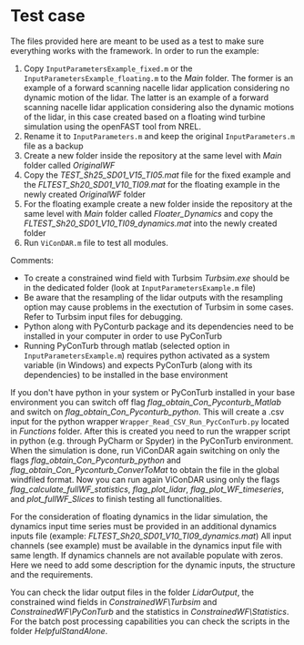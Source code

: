 # Test case 

The files provided here are meant to be used as a test to make sure everything works with the framework. In order to run the example:

1. Copy `InputParametersExample_fixed.m` or the `InputParametersExample_floating.m` to the *Main* folder. The former is an example of a forward scanning nacelle lidar application considering no dynamic motion of the lidar. The latter is an example of a forward scanning nacelle lidar application considering also the dynamic motions of the lidar, in this case created based on a floating wind turbine simulation using the openFAST tool from NREL. 
2. Rename it to `InputParameters.m` and keep the original `InputParameters.m` file as a backup
3. Create a new folder inside the repository at the same level with *Main* folder called *OriginalWF*
4. Copy the *TEST_Sh25_SD01_V15_TI05.mat* file for the fixed example and the *FLTEST_Sh20_SD01_V10_TI09.mat* for the floating example in the newly created *OriginalWF* folder
5. For the floating example create a new folder inside the repository at the same level with *Main* folder called *Floater_Dynamics* and copy the *FLTEST_Sh20_SD01_V10_TI09_dynamics.mat* into the newly created folder
6. Run `ViConDAR.m` file to test all modules.

Comments:
- To create a constrained wind field with Turbsim *Turbsim.exe* should be in the dedicated folder (look at `InputParametersExample.m` file)
- Be aware that the resampling of the lidar outputs with the resampling option may cause problems in the exectution of Turbsim in some cases. Refer to Turbsim input files for debugging. 
- Python along with PyConturb package and its dependencies need to be installed in your computer in order to use PyConTurb
- Running PyConTurb through matlab (selected option in `InputParametersExample.m`) requires python activated as a system variable (in Windows) and expects PyConTurb (along with its dependencies) to be installed in the base environment

If you don't have python in your system or PyConTurb installed in your base environment you can switch off flag *flag_obtain_Con_Pyconturb_Matlab* and switch on *flag_obtain_Con_Pyconturb_python*.
This will create a .csv input for the python wrapper `Wrapper_Read_CSV_Run_PycConTurb.py` located in *Functions* folder.
After this is created you need to run the wrapper script in python (e.g. through PyCharm or Spyder) in the PyConTurb environment. 
When the simulation is done, run ViConDAR again switching on only the flags *flag_obtain_Con_Pyconturb_python* and *flag_obtain_Con_Pyconturb_ConverToMat* to obtain the file in the global windfiled format.
Now you can run again ViConDAR using only the flags *flag_calculate_fullWF_statistics*, *flag_plot_lidar*, *flag_plot_WF_timeseries*, and *plot_fullWF_Slices* to finish testing all functionalities.

For the consideration of floating dynamics in the lidar simulation, the dynamics input time series must be provided in an additional dynamics inputs file (example: *FLTEST_Sh20_SD01_V10_TI09_dynamics.mat*)
All input channels (see example) must be available in the dynamics input file with same length. If dynamics channels are not available populate with zeros.
Here we need to add some description for the dynamic inputs, the structure and the requirements. 

You can check the lidar output files in the folder *LidarOutput*, the constrained wind fields in *ConstrainedWF\Turbsim* and *ConstrainedWF\PyConTurb* and the statistics in *ConstrainedWF\Statistics*.
For the batch post processing capabilities you can check the scripts in the folder *HelpfulStandAlone*.
